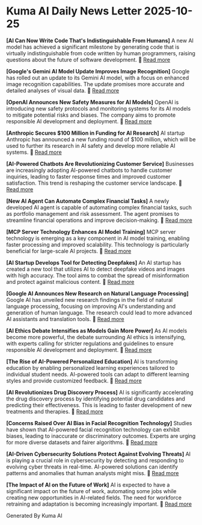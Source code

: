 # Kuma AI Daily News Letter 2025-10-25 

**[AI Can Now Write Code That's Indistinguishable From Humans]**
A new AI model has achieved a significant milestone by generating code that is virtually indistinguishable from code written by human programmers, raising questions about the future of software development.
🔗 [Read more](https://example.com/ai-code-human)

**[Google's Gemini AI Model Update Improves Image Recognition]**
Google has rolled out an update to its Gemini AI model, with a focus on enhanced image recognition capabilities. The update promises more accurate and detailed analyses of visual data.
🔗 [Read more](https://example.com/gemini-image-update)

**[OpenAI Announces New Safety Measures for AI Models]**
OpenAI is introducing new safety protocols and monitoring systems for its AI models to mitigate potential risks and biases. The company aims to promote responsible AI development and deployment.
🔗 [Read more](https://example.com/openai-safety-measures)

**[Anthropic Secures \$100 Million in Funding for AI Research]**
AI startup Anthropic has announced a new funding round of \$100 million, which will be used to further its research in AI safety and develop more reliable AI systems.
🔗 [Read more](https://example.com/anthropic-funding)

**[AI-Powered Chatbots Are Revolutionizing Customer Service]**
Businesses are increasingly adopting AI-powered chatbots to handle customer inquiries, leading to faster response times and improved customer satisfaction. This trend is reshaping the customer service landscape.
🔗 [Read more](https://example.com/ai-chatbots-customer-service)

**[New AI Agent Can Automate Complex Financial Tasks]**
A newly developed AI agent is capable of automating complex financial tasks, such as portfolio management and risk assessment. The agent promises to streamline financial operations and improve decision-making.
🔗 [Read more](https://example.com/ai-agent-finance)

**[MCP Server Technology Enhances AI Model Training]**
MCP server technology is emerging as a key component in AI model training, enabling faster processing and improved scalability. This technology is particularly beneficial for large-scale AI projects.
🔗 [Read more](https://example.com/mcp-server-ai)

**[AI Startup Develops Tool for Detecting Deepfakes]**
An AI startup has created a new tool that utilizes AI to detect deepfake videos and images with high accuracy. The tool aims to combat the spread of misinformation and protect against malicious content.
🔗 [Read more](https://example.com/ai-startup-deepfakes)

**[Google AI Announces New Research on Natural Language Processing]**
Google AI has unveiled new research findings in the field of natural language processing, focusing on improving AI's understanding and generation of human language. The research could lead to more advanced AI assistants and translation tools.
🔗 [Read more](https://example.com/google-ai-nlp)

**[AI Ethics Debate Intensifies as Models Gain More Power]**
As AI models become more powerful, the debate surrounding AI ethics is intensifying, with experts calling for stricter regulations and guidelines to ensure responsible AI development and deployment.
🔗 [Read more](https://example.com/ai-ethics-debate)

**[The Rise of AI-Powered Personalized Education]**
AI is transforming education by enabling personalized learning experiences tailored to individual student needs. AI-powered tools can adapt to different learning styles and provide customized feedback.
🔗 [Read more](https://example.com/ai-personalized-education)

**[AI Revolutionizes Drug Discovery Process]**
AI is significantly accelerating the drug discovery process by identifying potential drug candidates and predicting their effectiveness. This is leading to faster development of new treatments and therapies.
🔗 [Read more](https://example.com/ai-drug-discovery)

**[Concerns Raised Over AI Bias in Facial Recognition Technology]**
Studies have shown that AI-powered facial recognition technology can exhibit biases, leading to inaccurate or discriminatory outcomes. Experts are urging for more diverse datasets and fairer algorithms.
🔗 [Read more](https://example.com/ai-facial-recognition-bias)

**[AI-Driven Cybersecurity Solutions Protect Against Evolving Threats]**
AI is playing a crucial role in cybersecurity by detecting and responding to evolving cyber threats in real-time. AI-powered solutions can identify patterns and anomalies that human analysts might miss.
🔗 [Read more](https://example.com/ai-cybersecurity)

**[The Impact of AI on the Future of Work]**
AI is expected to have a significant impact on the future of work, automating some jobs while creating new opportunities in AI-related fields. The need for workforce retraining and adaptation is becoming increasingly important.
🔗 [Read more](https://example.com/ai-future-of-work)

Generated By Kuma AI